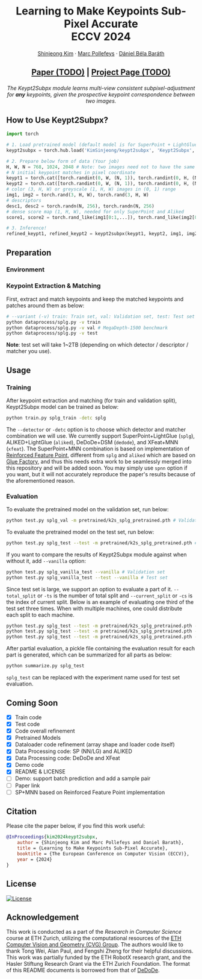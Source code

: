 <p align="center">
  <h1 align="center"> Learning to Make Keypoints Sub-Pixel Accurate<br> ECCV 2024</h1>
  <p align="center">
    <a href="https://scholar.google.com/citations?user=V8mY8rUAAAAJ">Shinjeong Kim</a>
    ·
    <a href="https://scholar.google.com/citations?user=YYH0BjEAAAAJ">Marc Pollefeys</a>
    ·
    <a href="https://scholar.google.com/citations?user=U9-D8DYAAAAJ">Dániel Béla Baráth</a>
  </p>
  <h2 align="center"><p>
    <a href="TODO" align="center">Paper (TODO)</a> | 
    <a href="TODO" align="center">Project Page (TODO)</a>
  </p></h2>
  <div align="center"></div>
</p>
<p align="center">
    <!-- <img src="assets/matches.jpg" alt="example" width=80%>
    <br> -->
    <em>The Keypt2Subpx module learns multi-view consistent subpixel-adjustment for <b>any</b> keypoints, given the prospective keypoint correspondence between two images.</em>
</p>

## How to Use Keypt2Subpx?
<!-- TODO: Add Demo -->
<!-- [demos](demo) -->
```python
import torch

# 1. Load pretrained model (default model is for SuperPoint + LightGlue)
keypt2subpx = torch.hub.load('KimSinjeong/keypt2subpx', 'Keypt2Subpx', pretrained=True, detector='splg')

# 2. Prepare below form of data (Your job)
H, W, N = 768, 1024, 2048 # Note: two images need not to have the same size
# N initial keypoint matches in pixel coordinate
keypt1 = torch.cat([torch.randint(0, W, (N, 1)), torch.randint(0, H, (N, 1))], axis=-1)
keypt2 = torch.cat([torch.randint(0, W, (N, 1)), torch.randint(0, H, (N, 1))], axis=-1)
# color (3, H, W) or greyscale (1, H, W) images in (0, 1) range
img1, img2 = torch.rand(3, H, W), torch.rand(3, H, W)
# descriptors
desc1, desc2 = torch.randn(N, 256), torch.randn(N, 256)
# dense score map (1, H, W), needed for only SuperPoint and Aliked
score1, score2 = torch.rand_like(img1[0:1,...]), torch.rand_like(img2[0:1,...]) 

# 3. Inference!
refined_keypt1, refined_keypt2 = keypt2subpx(keypt1, keypt2, img1, img2, desc1, desc2, score1, score2)
```

## Preparation
### Environment


### Keypoint Extraction & Matching
<!-- TODO: Add training -->
<!-- [experiments](experiments) [data_prep](data_prep). -->
First, extract and match keypoints and keep the matched keypoints and patches around them as below:
```bash
# --variant (-v) train: Train set, val: Validation set, test: Test set
python dataprocess/splg.py -v train
python dataprocess/splg.py -v val # MegaDepth-1500 benchmark
python dataprocess/splg.py -v test
```
**Note**: test set will take 1~2TB (depending on which detector / descriptor / matcher you use).

## Usage
### Training
After keypoint extraction and matching (for train and validation split), Keypt2Subpx model can be trained as below:
```bash
python train.py splg_train -detc splg
```
The `--detector` or `-detc` option is to choose which detector and matcher combination we will use. We currently support SuperPoint+LightGlue (`splg`), ALIKED+LightGlue (`aliked`), DeDoDe+DSM (`dedode`), and XFeat+MNN (`xfeat`). The SuperPoint+MNN combination is based on implementation of [Reinforced Feature Point](https://arxiv.org/abs/1912.00623), different from `splg` and `aliked` which are based on [Glue Factory](https://github.com/cvg/glue-factory), and thus this needs extra work to be seamlessly merged into this repository and will be added soon. You may simply use `spnn` option if you want, but it will not accurately reproduce the paper's results because of the aforementioned reason.

### Evaluation
To evaluate the pretrained model on the validation set, run below:
```bash
python test.py splg_val -m pretrained/k2s_splg_pretrained.pth # Validation set
```

To evaluate the pretrained model on the test set, run below:
```bash
python test.py splg_test --test -m pretrained/k2s_splg_pretrained.pth # Test set
```

If you want to compare the results of Keypt2Subpx module against when without it, add `--vanilla` option:
```bash
python test.py splg_vanilla_test --vanilla # Validation set
python test.py splg_vanilla_test --test --vanilla # Test set
```

Since test set is large, we support an option to evaluate a part of it. `--total_split` or `-ts` is the number of total split and `--current_split` or `-cs` is the index of current split. Below is an example of evaluating one third of the test set three times. When with multiple machines, one could distribute each split to each machine.
```bash
python test.py splg_test --test -m pretrained/k2s_splg_pretrained.pth -ts 3 -cs 1 # Part 1 / 3
python test.py splg_test --test -m pretrained/k2s_splg_pretrained.pth -ts 3 -cs 2 # Part 2 / 3
python test.py splg_test --test -m pretrained/k2s_splg_pretrained.pth -ts 3 -cs 3 # Part 3 / 3
```

After partial evaluation, a pickle file containing the evaluation result for each part is generated, which can be summarized for all parts as below:
```bash
python summarize.py splg_test
```
`splg_test` can be replaced with the experiment name used for test set evaluation.

<!-- ## Pretrained Models -->
<!-- TODO: Add Pretrained Models as releases (SPNN, SPLG, ALIKED, DeDoDe) -->

## Coming Soon
- [x] Train code
- [x] Test code
- [x] Code overall refinement
- [x] Pretrained Models
- [x] Dataloader code refinement (array shape and loader code itself)
- [x] Data Processing code: SP (NN/LG) and ALIKED
- [x] Data Processing code: DeDoDe and XFeat
- [x] Demo code
- [x] README & LICENSE
- [ ] Demo: support batch prediction and add a sample pair
- [ ] Paper link
- [ ] SP+MNN based on Reinforced Feature Point implementation

## Citation
Please cite the paper below, if you find this work useful:
```bibtex
@InProceedings{kim2024keypt2subpx,
    author = {Shinjeong Kim and Marc Pollefeys and Daniel Barath},
    title = {Learning to Make Keypoints Sub-Pixel Accurate},
    booktitle = {The European Conference on Computer Vision (ECCV)},
    year = {2024}
}
```

## License
<!-- All code/models are Apache-2 license -->
[![License](https://img.shields.io/badge/License-Apache_2.0-blue.svg)](LICENSE)

## Acknowledgement
This work is conducted as a part of the *Research in Computer Science* course at ETH Zurich, utilizing the computational resources of the [ETH Computer Vision and Geometry (CVG) Group](https://cvg.ethz.ch/). The authors would like to thank Tong Wei, Alan Paul, and Fengshi Zheng for their helpful discussions. This work was partially funded by the ETH RobotX research grant, and the Hasler Stiftung Research Grant via the ETH Zurich Foundation. The format of this README documents is borrowed from that of [DeDoDe](https://github.com/Parskatt/DeDoDe).
